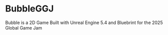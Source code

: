 # BubbleGGJ
 Bubble is a 2D Game Built with Unreal Engine 5.4 and Bluebrint for the 2025 Global Game Jam
